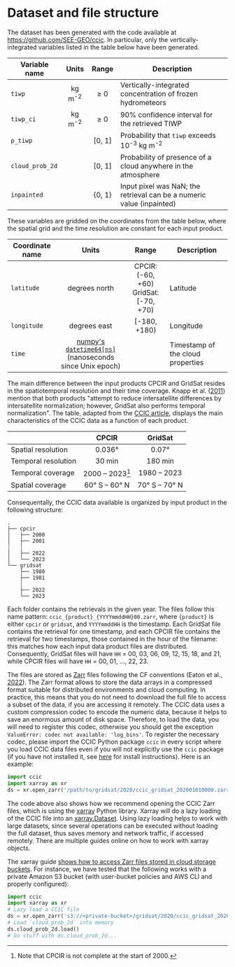 # Dataset and file structure

The dataset has been generated with the code available at https://github.com/SEE-GEO/ccic. In particular, only the vertically-integrated variables listed in the table below have been generated.

| Variable name     | Units             | Range | Description                                                           |
|-------------------|:-----------------:|:-----:|-----------------------------------------------------------------------|
| `tiwp`            | kg m<sup>-2</sup> | ≥ 0   | Vertically-integrated concentration of frozen hydrometeors            |
| `tiwp_ci`         | kg m<sup>-2</sup> | ≥ 0   | 90% confidence interval for the retrieved TIWP                        |
| `p_tiwp`          |                   | [0, 1]| Probability that `tiwp` exceeds 10<sup>-3</sup> kg m<sup>-2</sup>     |
| `cloud_prob_2d`   |                   | [0, 1]| Probability of presence of a cloud anywhere in the atmosphere         |
| `inpainted`       |                   | {0, 1}| Input pixel was NaN; the retrieval can be a numeric value (inpainted) |

These variables are gridded on the coordinates from the table below, where the spatial grid and the time resolution are constant for each input product.

| Coordinate name   | Units                                                                                                                                     | Range                                     | Description                       |
|-------------------|:-----------------------------------------------------------------------------------------------------------------------------------------:|:-----------------------------------------:|-----------------------------------|
| `latitude`        | degrees north                                                                                                                             | CPCIR: (-60, +60)<br/>GridSat: [-70, +70) | Latitude                          |
| `longitude`       | degrees east                                                                                                                              | [-180, +180)                              | Longitude                         |
| `time`            | [numpy's `datetime64[ns]`](https://numpy.org/doc/stable/reference/arrays.scalars.html#numpy.datetime64)<br/>(nanoseconds since Unix epoch)|                                           | Timestamp of the cloud properties |

The main difference between the input products CPCIR and GridSat resides in the spatiotemporal resolution and their time coverage. Knapp et al. ([2011](https://doi.org/10.1175/2011BAMS3039.1)) mention that both products "attempt to reduce intersatellite differences by intersatellite normalization; however, GridSat also performs temporal normalization". The table, adapted from the [CCIC article](https://doi.org/10.5194/egusphere-2023-1953), displays the main characteristics of the CCIC data as a function of each product.

|                       | CPCIR                 | GridSat       |
|-----------------------|:---------------------:|:-------------:|
| Spatial resolution    | 0.036°                | 0.07°         |
| Temporal resolution   | 30 min                | 180 min       |
| Temporal coverage     | 2000 – 2023[^cpcir]   | 1980 – 2023   |
| Spatial coverage      | 60° S – 60° N         | 70° S – 70° N |

[^cpcir]: Note that CPCIR is not complete at the start of 2000.


Consequentally, the CCIC data available is organized by input product in the following structure:
```
.
├── cpcir
│   ├── 2000
│   ├── 2001
┆   ┆
│   ├── 2022
│   └── 2023
└── gridsat
    ├── 1980
    ├── 1981
    ┆
    ├── 2022
    └── 2023
```

Each folder contains the retrievals in the given year. The files follow this name pattern: `ccic_{product}_{YYYYmmddHH}00.zarr`, where `{product}` is either `cpcir` or `gridsat`, and `YYYYmmddHH` is the timestamp. Each GridSat file contains the retrieval for one timestamp, and each CPCIR file contains the retrieval for two timestamps, those contained in the hour of the filename: this matches how each input data product files are distributed. Consequently, GridSat files will have `HH` = 00, 03, 06, 09, 12, 15, 18, and 21, while CPCIR files will have `HH` = 00, 01, ..., 22, 23.

The files are stored as [Zarr](https://zarr.readthedocs.io/) files following the CF conventions (Eaton et al., [2022](https://cfconventions.org/Data/cf-conventions/cf-conventions-1.10/cf-conventions.html)). The Zarr format allows to store the data arrays in a compressed format suitable for distributed environments and cloud computing. In practice, this means that you do not need to download the full file to access a subset of the data, if you are accessing it remotely. The CCIC data uses a custom compression codec to encode the numeric data, because it helps to save an enormous amount of disk space. Therefore, to load the data, you will need to register this codec, otherwise you should get the exception `ValueError: codec not available: 'log_bins'`. To register the necessary codec, please import the CCIC Python package `ccic` in every script where you load CCIC data files even if you will not explicitly use the `ccic` package (if you have not installed it, see [here](https://github.com/SEE-GEO/ccic#installation) for install instructions). Here is an example:

```python
import ccic
import xarray as xr
ds = xr.open_zarr('/path/to/gridsat/2020/ccic_gridsat_202001010000.zarr')
```

The code above also shows how we recommend opening the CCIC Zarr files, which is using the [xarray](https://docs.xarray.dev) Python library. Xarray will do a lazy loading of the CCIC file into an [xarray.Dataset](https://docs.xarray.dev/en/stable/generated/xarray.Dataset.html). Using lazy loading helps to work with large datasets, since several operations can be executed without loading the full dataset, thus saves memory and network traffic, if accessed remotely. There are multiple guides online on how to work with xarray objects.

The xarray guide [shows how to access Zarr files stored in cloud storage buckets](https://docs.xarray.dev/en/stable/user-guide/io.html#cloud-storage-buckets). For instance, we have tested that the following works with a private Amazon S3 bucket (with user-bucket policies and AWS CLI and properly configured):

```python
import ccic
import xarray as xr
# Lazy load a CCIC file
ds = xr.open_zarr('s3://<private-bucket>/gridsat/2020/ccic_gridsat_202001010000.zarr')
# Load `cloud_prob_2d` into memory
ds.cloud_prob_2d.load()
# Do stuff with ds.cloud_prob_2d...
```
